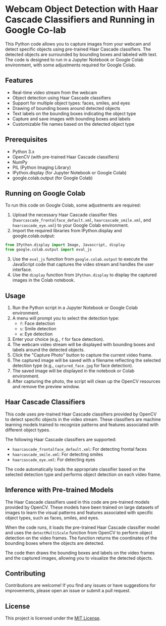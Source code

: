 # Webcam Object Detection with Haar Cascade Classifiers and Running in Google Co-lab

This Python code allows you to capture images from your webcam and detect specific objects using pre-trained Haar Cascade classifiers. The detected objects are surrounded by bounding boxes and labeled with text. The code is designed to run in a Jupyter Notebook or Google Colab environment, with some adjustments required for Google Colab.

## Features

- Real-time video stream from the webcam
- Object detection using Haar Cascade classifiers
- Support for multiple object types: faces, smiles, and eyes
- Drawing of bounding boxes around detected objects
- Text labels on the bounding boxes indicating the object type
- Capture and save images with bounding boxes and labels
- Customizable file names based on the detected object type

## Prerequisites

- Python 3.x
- OpenCV (with pre-trained Haar Cascade classifiers)
- NumPy
- PIL (Python Imaging Library)
- IPython.display (for Jupyter Notebook or Google Colab)
- google.colab.output (for Google Colab)

## Running on Google Colab

To run this code on Google Colab, some adjustments are required:

1. Upload the necessary Haar Cascade classifier files (`haarcascade_frontalface_default.xml`, `haarcascade_smile.xml`, and `haarcascade_eye.xml`) to your Google Colab environment.
2. Import the required libraries from IPython.display and google.colab.output:

```python
from IPython.display import Image, Javascript, display
from google.colab.output import eval_js
```

3. Use the `eval_js` function from `google.colab.output` to execute the JavaScript code that captures the video stream and handles the user interface.
4. Use the `display` function from `IPython.display` to display the captured images in the Colab notebook.

## Usage

1. Run the Python script in a Jupyter Notebook or Google Colab environment.
2. A menu will prompt you to select the detection type:
   - `f`: Face detection
   - `s`: Smile detection
   - `e`: Eye detection
3. Enter your choice (e.g., `f` for face detection).
4. The webcam video stream will be displayed with bounding boxes and labels around the detected objects.
5. Click the "Capture Photo" button to capture the current video frame.
6. The captured image will be saved with a filename reflecting the selected detection type (e.g., `captured_face.jpg` for face detection).
7. The saved image will be displayed in the notebook or Colab environment.
8. After capturing the photo, the script will clean up the OpenCV resources and remove the preview window.

## Haar Cascade Classifiers

This code uses pre-trained Haar Cascade classifiers provided by OpenCV to detect specific objects in the video stream. These classifiers are machine learning models trained to recognize patterns and features associated with different object types.

The following Haar Cascade classifiers are supported:

- `haarcascade_frontalface_default.xml`: For detecting frontal faces
- `haarcascade_smile.xml`: For detecting smiles
- `haarcascade_eye.xml`: For detecting eyes

The code automatically loads the appropriate classifier based on the selected detection type and performs object detection on each video frame.

## Inference with Pre-trained Models

The Haar Cascade classifiers used in this code are pre-trained models provided by OpenCV. These models have been trained on large datasets of images to learn the visual patterns and features associated with specific object types, such as faces, smiles, and eyes.

When the code runs, it loads the pre-trained Haar Cascade classifier model and uses the `detectMultiScale` function from OpenCV to perform object detection on the video frames. The function returns the coordinates of the bounding boxes where the objects are detected.

The code then draws the bounding boxes and labels on the video frames and the captured images, allowing you to visualize the detected objects.

## Contributing

Contributions are welcome! If you find any issues or have suggestions for improvements, please open an issue or submit a pull request.

## License

This project is licensed under the [MIT License](LICENSE).
